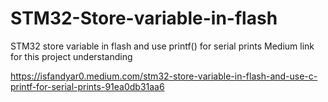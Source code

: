 # STM32-Store-variable-in-flash
STM32 store variable in flash and use printf() for serial prints
Medium link for this project understanding

https://isfandyar0.medium.com/stm32-store-variable-in-flash-and-use-c-printf-for-serial-prints-91ea0db31aa6
